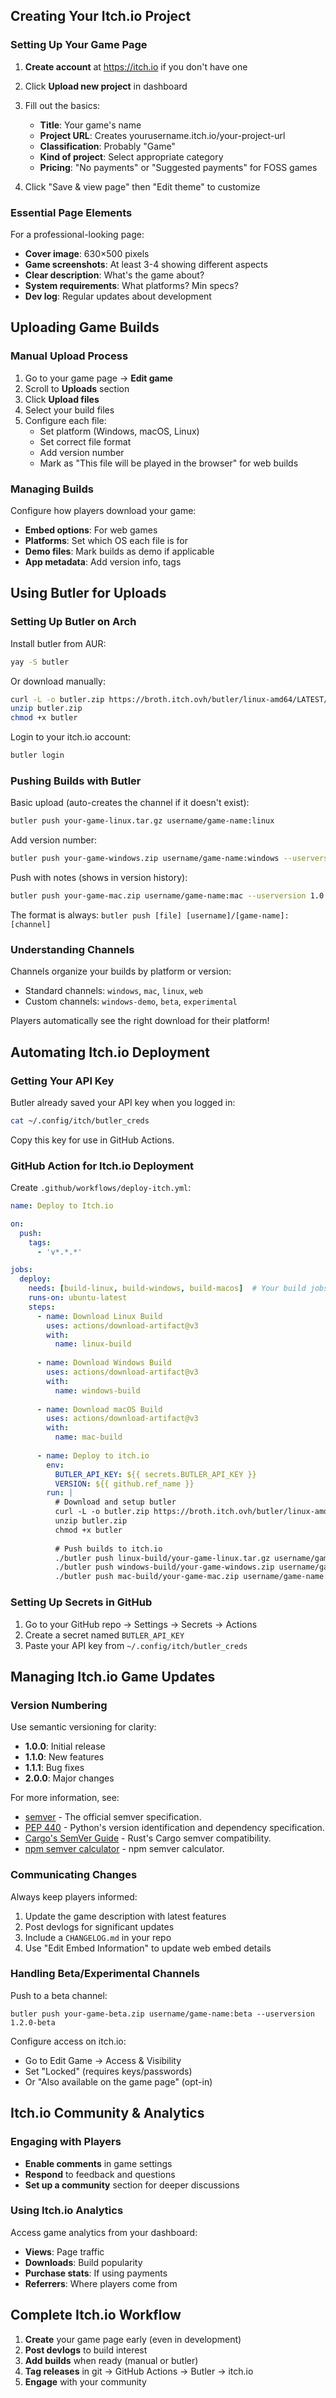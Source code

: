 ## Creating Your Itch.io Project

### Setting Up Your Game Page

1. **Create account** at https://itch.io if you don't have one
    
2. Click **Upload new project** in dashboard
    
3. Fill out the basics:
    - **Title**: Your game's name
    - **Project URL**: Creates yourusername.itch.io/your-project-url
    - **Classification**: Probably "Game"
    - **Kind of project**: Select appropriate category
    - **Pricing**: "No payments" or "Suggested payments" for FOSS games
    
4. Click "Save & view page" then "Edit theme" to customize

### Essential Page Elements

For a professional-looking page:

- **Cover image**: 630×500 pixels
- **Game screenshots**: At least 3-4 showing different aspects
- **Clear description**: What's the game about?
- **System requirements**: What platforms? Min specs?
- **Dev log**: Regular updates about development

## Uploading Game Builds

### Manual Upload Process

1. Go to your game page → **Edit game**
2. Scroll to **Uploads** section
3. Click **Upload files**
4. Select your build files
5. Configure each file:
    - Set platform (Windows, macOS, Linux)
    - Set correct file format
    - Add version number
    - Mark as "This file will be played in the browser" for web builds

### Managing Builds

Configure how players download your game:

- **Embed options**: For web games
- **Platforms**: Set which OS each file is for
- **Demo files**: Mark builds as demo if applicable
- **App metadata**: Add version info, tags

## Using Butler for Uploads

### Setting Up Butler on Arch

Install butler from AUR:

``` bash
yay -S butler
```

Or download manually:

``` bash
curl -L -o butler.zip https://broth.itch.ovh/butler/linux-amd64/LATEST/archive/default
unzip butler.zip
chmod +x butler
```

Login to your itch.io account:

``` bash
butler login
```

### Pushing Builds with Butler

Basic upload (auto-creates the channel if it doesn't exist):

``` bash
butler push your-game-linux.tar.gz username/game-name:linux
```

Add version number:

``` bash
butler push your-game-windows.zip username/game-name:windows --userversion 1.0.0
```

Push with notes (shows in version history):

``` bash
butler push your-game-mac.zip username/game-name:mac --userversion 1.0.0 --user-version-file CHANGELOG.md
```

The format is always: `butler push [file] [username]/[game-name]:[channel]`

### Understanding Channels

Channels organize your builds by platform or version:

- Standard channels: `windows`, `mac`, `linux`, `web`
- Custom channels: `windows-demo`, `beta`, `experimental`

Players automatically see the right download for their platform!

## Automating Itch.io Deployment

### Getting Your API Key

Butler already saved your API key when you logged in:

``` bash
cat ~/.config/itch/butler_creds
```

Copy this key for use in GitHub Actions.

### GitHub Action for Itch.io Deployment

Create `.github/workflows/deploy-itch.yml`:

``` yaml
name: Deploy to Itch.io

on:
  push:
    tags:
      - 'v*.*.*'

jobs:
  deploy:
    needs: [build-linux, build-windows, build-macos]  # Your build jobs
    runs-on: ubuntu-latest
    steps:
      - name: Download Linux Build
        uses: actions/download-artifact@v3
        with:
          name: linux-build
      
      - name: Download Windows Build
        uses: actions/download-artifact@v3
        with:
          name: windows-build
          
      - name: Download macOS Build
        uses: actions/download-artifact@v3
        with:
          name: mac-build
      
      - name: Deploy to itch.io
        env:
          BUTLER_API_KEY: ${{ secrets.BUTLER_API_KEY }}
          VERSION: ${{ github.ref_name }}
        run: |
          # Download and setup butler
          curl -L -o butler.zip https://broth.itch.ovh/butler/linux-amd64/LATEST/archive/default
          unzip butler.zip
          chmod +x butler
          
          # Push builds to itch.io
          ./butler push linux-build/your-game-linux.tar.gz username/game-name:linux --userversion ${VERSION:1}
          ./butler push windows-build/your-game-windows.zip username/game-name:windows --userversion ${VERSION:1}
          ./butler push mac-build/your-game-mac.zip username/game-name:mac --userversion ${VERSION:1}
```

### Setting Up Secrets in GitHub

1. Go to your GitHub repo → Settings → Secrets → Actions
2. Create a secret named `BUTLER_API_KEY`
3. Paste your API key from `~/.config/itch/butler_creds`

## Managing Itch.io Game Updates

### Version Numbering

Use semantic versioning for clarity:

- **1.0.0**: Initial release
- **1.1.0**: New features
- **1.1.1**: Bug fixes
- **2.0.0**: Major changes

For more information, see:

- [semver](https://semver.org/) - The official semver specification.
- [PEP 440](https://peps.python.org/pep-0440/) - Python's version identification and dependency specification.
- [Cargo's SemVer Guide](https://doc.rust-lang.org/cargo/reference/semver.html) - Rust's Cargo semver compatibility.
- [npm semver calculator](https://semver.npmjs.com/) - npm semver calculator.

### Communicating Changes

Always keep players informed:

1. Update the game description with latest features
2. Post devlogs for significant updates
3. Include a `CHANGELOG.md` in your repo
4. Use "Edit Embed Information" to update web embed details

### Handling Beta/Experimental Channels

Push to a beta channel:
```
butler push your-game-beta.zip username/game-name:beta --userversion 1.2.0-beta
```

Configure access on itch.io:

- Go to Edit Game → Access & Visibility
- Set "Locked" (requires keys/passwords)
- Or "Also available on the game page" (opt-in)

## Itch.io Community & Analytics

### Engaging with Players

- **Enable comments** in game settings
- **Respond** to feedback and questions
- **Set up a community** section for deeper discussions

### Using Itch.io Analytics

Access game analytics from your dashboard:

- **Views**: Page traffic
- **Downloads**: Build popularity
- **Purchase stats**: If using payments
- **Referrers**: Where players come from

## Complete Itch.io Workflow

1. **Create** your game page early (even in development)
2. **Post devlogs** to build interest
3. **Add builds** when ready (manual or butler)
4. **Tag releases** in git -> GitHub Actions -> Butler -> itch.io
5. **Engage** with your community
